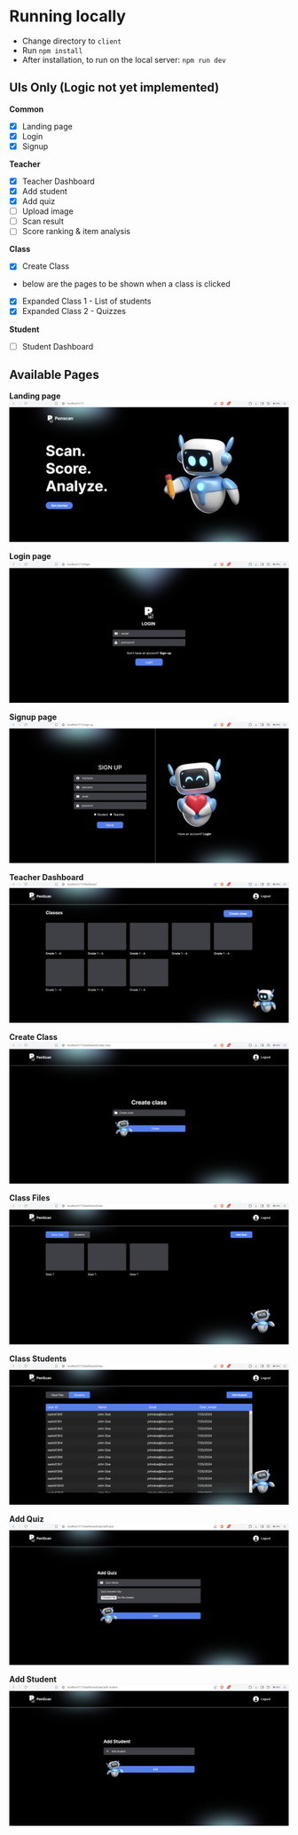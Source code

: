 # Running locally

-   Change directory to `client`
-   Run `npm install`
-   After installation, to run on the local server: `npm run dev`

## UIs Only (Logic not yet implemented)

**Common**

-   [x] Landing page
-   [x] Login
-   [x] Signup

**Teacher**

-   [x] Teacher Dashboard
-   [x] Add student
-   [x] Add quiz
-   [ ] Upload image
-   [ ] Scan result
-   [ ] Score ranking & item analysis

**Class**

-   [x] Create Class
-   below are the pages to be shown when a class is clicked
-   [x] Expanded Class 1 - List of students
-   [x] Expanded Class 2 - Quizzes

**Student**

-   [ ] Student Dashboard

## Available Pages

**Landing page**
![Landing Page](./client/src/assets/ScreeshotPages/landing-page.png)

**Login page**
![Login Page](./client/src/assets/ScreeshotPages/login-page.png)

**Signup page**
![Login Page](./client/src/assets/ScreeshotPages/signup.png)

**Teacher Dashboard**
![Login Page](./client/src/assets/ScreeshotPages/teacher-dashboard.png)

**Create Class**
![Login Page](./client/src/assets/ScreeshotPages/create-class.png)

**Class Files**
![Login Page](./client/src/assets/ScreeshotPages/class-files.png)

**Class Students**
![Login Page](./client/src/assets/ScreeshotPages/class-students.png)

**Add Quiz**
![Login Page](./client/src/assets/ScreeshotPages/add-quiz.png)

**Add Student**
![Login Page](./client/src/assets/ScreeshotPages/add-student.png)
